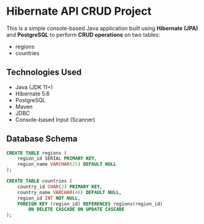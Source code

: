 # Hibernate API CRUD Project

This is a simple console-based Java application built using **Hibernate (JPA)** and **PostgreSQL** to perform **CRUD operations** on two tables:

- regions  
- countries

## Technologies Used

- Java (JDK 11+)
- Hibernate 5.6
- PostgreSQL
- Maven
- JDBC
- Console-based Input (Scanner)

## Database Schema

```sql
CREATE TABLE regions (
    region_id SERIAL PRIMARY KEY,
    region_name VARCHAR(25) DEFAULT NULL
);

CREATE TABLE countries (
    country_id CHAR(2) PRIMARY KEY,
    country_name VARCHAR(40) DEFAULT NULL,
    region_id INT NOT NULL,
    FOREIGN KEY (region_id) REFERENCES regions(region_id)
        ON DELETE CASCADE ON UPDATE CASCADE
);
```
